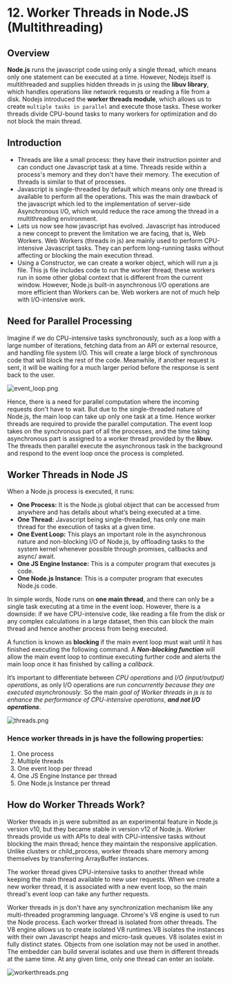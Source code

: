 # 12. Worker Threads in Node.JS (Multithreading)

## Overview
**Node.js** runs the javascript code using only a single thread, which means only one statement can be executed at a time. 
However, Nodejs itself is multithreaded and supplies hidden threads in js using the **libuv library**, which handles operations like network requests or reading a file from a disk. Nodejs introduced the **worker threads module**, which allows us to create `multiple tasks in parallel` and execute those tasks. These worker threads divide CPU-bound tasks to many workers for optimization and do not block the main thread.

## Introduction
 
* Threads are like a small process: they have their instruction pointer and can conduct one Javascript task at a time. Threads reside within a process's memory and they don't have their memory. The execution of threads is similar to that of processes.
* Javascript is single-threaded by default which means only one thread is available to perform all the operations. This was the main drawback of the javascript which led to the implementation of server-side Asynchronous I/O, which would reduce the race among the thread in a multithreading environment.
* Lets us now see how javascript has evolved. Javascript has introduced a new concept to prevent the limitation we are facing, that is, Web Workers. Web Workers (threads in js) are mainly used to perform CPU-intensive Javascript tasks. They can perform long-running tasks without affecting or blocking the main execution thread.
* Using a Constructor, we can create a worker object, which will run a js file. This js file includes code to run the worker thread; these workers run in some other global context that is different from the current window. However, Node.js built-in asynchronous I/O operations are more efficient than Workers can be. Web workers are not of much help with I/O-intensive work.

## Need for Parallel Processing

Imagine if we do CPU-intensive tasks synchronously, such as a loop with a large number of iterations, fetching data from an API or external resource, and handling file system I/O. This will create a large block of synchronous code that will block the rest of the code. Meanwhile, if another request is sent,
it will be waiting for a much larger period before the response is sent back to the user.

![event_loop.png](event_loop.png)

Hence, there is a need for parallel computation where the incoming requests don't have to wait. But due to the single-threaded nature of Node.js, the main loop can take up only one task at a time. Hence worker threads are required to provide the parallel computation. The event loop takes on the synchronous part of all the processes,
and the time taking asynchronous part is assigned to a worker thread provided by the **libuv.**
The threads then parallel execute the asynchronous task in the background and respond to the event loop once the process is completed.

## Worker Threads in Node JS

When a Node.js process is executed, it runs:

* **One Process:** It is the Node.js global object that can be accessed from anywhere and has details about what’s being executed at a time.
* **One Thread:** Javascript being single-threaded, has only one main thread for the execution of tasks at a given time.
* **One Event Loop:** This plays an important role in the asynchronous nature and non-blocking I/O of Node.js, by offloading tasks to the system kernel whenever possible through promises, callbacks and async/ await.
* **One JS Engine Instance:** This is a computer program that executes js code.
* **One Node.js Instance:** This is a computer program that executes Node.js code.

In simple words, Node runs on **one main thread**, and there can only be a single task executing at a time in the event loop. However,
there is a downside: if we have CPU-intensive code, like reading a file from the disk or any complex calculations in a large dataset,
then this can block the main thread and hence another process from being executed.

A function is known as **blocking** if the main event loop must wait until it has finished executing the following command. 
A **_Non-blocking function_** will allow the main event loop to continue executing further code and alerts the main loop once it has finished by calling a _callback_.

It’s important to differentiate between _CPU operations_ and _I/O (input/output) operations_, 
as only I/O operations are run _concurrently because they are executed asynchronously_.
So the main _goal of Worker threads in js is to enhance the performance of CPU-intensive operations_, _**and not I/O operations**_.

![threads.png](threads.png)

### Hence worker threads in js have the following properties:

1. One process
2. Multiple threads
3. One event loop per thread
4. One JS Engine Instance per thread
5. One Node.js Instance per thread

## How do Worker Threads Work?

Worker threads in js were submitted as an experimental feature in Node.js version v10, but they became stable in version v12 of Node.js.
Worker threads provide us with APIs to deal with CPU-intensive tasks without blocking the main thread; hence they maintain the responsive application. 
Unlike clusters or child_process, worker threads share memory among themselves by transferring ArrayBuffer instances.

The worker thread gives CPU-intensive tasks to another thread while keeping the main thread available to new user requests.
When we create a new worker thread, it is associated with a new event loop, so the main thread's event loop can take any further requests.

Worker threads in js don't have any synchronization mechanism like any multi-threaded programming language. 
Chrome's V8 engine is used to run the Node process. Each worker thread is isolated from other threads. 
The V8 engine allows us to create isolated V8 runtimes.V8 isolates the instances with their own Javascript heaps and micro-task queues.
V8 isolates exist in fully distinct states. Objects from one isolation may not be used in another.
The embedder can build several isolates and use them in different threads at the same time. At any given time, only one thread can enter an isolate.

![workerthreads.png](workerthreads.png)
